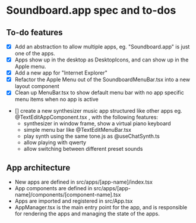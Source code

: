 # Soundboard.app spec and to-dos

## To-do features

- [x] Add an abstraction to allow multiple apps, eg. "Soundboard.app" is just one of the apps.
- [x] Apps show up in the desktop as DesktopIcons, and can show up in the Apple menu.
- [x] Add a new app for "Internet Explorer"
- [x] Refactor the Apple Menu out of the SoundboardMenuBar.tsx into a new layout component
- [x] Clean up MenuBar.tsx to show default menu bar with no app specific menu items when no app is active

- [] create a new synthesizer music app structured like other apps eg. @TextEditAppComponent.tsx , with the following features:
  - synthesizer in window frame, show a virtual piano keyboard
  - simple menu bar like @TextEditMenuBar.tsx
  - play synth using the same tone.js as @useChatSynth.ts
  - allow playing with qwerty
  - allow switching between different preset sounds

## App architecture

- New apps are defined in src/apps/[app-name]/index.tsx
- App components are defined in src/apps/[app-name]/components/[component-name].tsx
- Apps are imported and registered in src/App.tsx
- AppManager.tsx is the main entry point for the app, and is responsible for rendering the apps and managing the state of the apps.
